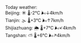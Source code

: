 Today weather:  
Beijing: ☀️   🌡️-2°C 🌬️↓4km/h  
Tianjin: 🌫  🌡️+3°C 🌬️↑7km/h  
Shijiazhuang: 🌦   🌡️+7°C 🌬️↙4km/h  
Tangshan: ⛅️  🌡️+6°C 🌬️↗4km/h  
